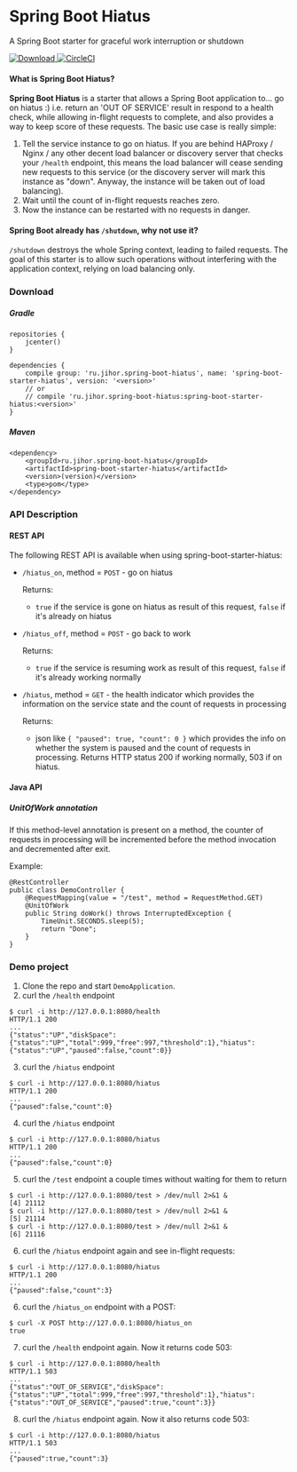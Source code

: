 # Spring Boot Hiatus
A Spring Boot starter for graceful work interruption or shutdown 

[ ![Download](https://api.bintray.com/packages/jihor/maven/spring-boot-hiatus/images/download.svg) ](https://bintray.com/jihor/maven/spring-boot-hiatus/_latestVersion)
[![CircleCI](https://circleci.com/gh/jihor/spring-boot-hiatus/tree/master.svg?style=shield)](https://circleci.com/gh/jihor/spring-boot-hiatus/tree/master)

#### What is Spring Boot Hiatus?
**Spring Boot Hiatus** is a starter that allows a Spring Boot application to... go on hiatus :) i.e. return an 'OUT OF SERVICE' result in respond to a health check, while allowing in-flight requests to complete, and also provides a way to keep score of these requests. The basic use case is really simple:
1. Tell the service instance to go on hiatus. If you are behind HAProxy / Nginx / any other decent load balancer or discovery server that checks your `/health` endpoint, this means the load balancer will cease sending new requests to this service (or the discovery server will mark this instance as "down". Anyway, the instance will be taken out of load balancing). 
2. Wait until the count of in-flight requests reaches zero. 
3. Now the instance can be restarted with no requests in danger.

#### Spring Boot already has `/shutdown`, why not use it?
`/shutdown` destroys the whole Spring context, leading to failed requests. The goal of this starter is to allow such operations without interfering with the application context, relying on load balancing only.


### Download
##### Gradle
```
repositories {
    jcenter()
}

dependencies {
    compile group: 'ru.jihor.spring-boot-hiatus', name: 'spring-boot-starter-hiatus', version: '<version>'
    // or
    // compile 'ru.jihor.spring-boot-hiatus:spring-boot-starter-hiatus:<version>'
}
```
##### Maven
```
<dependency>
    <groupId>ru.jihor.spring-boot-hiatus</groupId>
    <artifactId>spring-boot-starter-hiatus</artifactId>
    <version>(version)</version>
    <type>pom</type>
</dependency>
```

### API Description
#### REST API

The following REST API is available when using spring-boot-starter-hiatus:

* `/hiatus_on`, method = `POST` - go on hiatus
 
    Returns:
    - `true` if the service is gone on hiatus as result of this request, `false` if it's already on hiatus  

* `/hiatus_off`, method = `POST` - go back to work

	Returns:
    - `true` if the service is resuming work as result of this request, `false` if it's already working normally
      
* `/hiatus`, method = `GET` - the health indicator which provides the information on the service state and the count of requests in processing 

    Returns:
    - json like ``
{
    "paused": true,
    "count": 0
}
`` which provides the info on whether the system is paused and the count of requests in processing. Returns HTTP status 200 if working normally, 503 if on hiatus. 

#### Java API
##### UnitOfWork annotation

If this method-level annotation is present on a method, the counter of requests in processing will be incremented before the method invocation and decremented after exit.

Example:
```
@RestController
public class DemoController {
    @RequestMapping(value = "/test", method = RequestMethod.GET)
    @UnitOfWork
    public String doWork() throws InterruptedException {
        TimeUnit.SECONDS.sleep(5);
        return "Done";
    }
}
```

### Demo project
1. Clone the repo and start `DemoApplication`.
2. curl the `/health` endpoint
```
$ curl -i http://127.0.0.1:8080/health
HTTP/1.1 200                                              
...
{"status":"UP","diskSpace":{"status":"UP","total":999,"free":997,"threshold":1},"hiatus":{"status":"UP","paused":false,"count":0}}
```
3. curl the `/hiatus` endpoint
```
$ curl -i http://127.0.0.1:8080/hiatus
HTTP/1.1 200 
...
{"paused":false,"count":0}
```
4. curl the `/hiatus` endpoint
```
$ curl -i http://127.0.0.1:8080/hiatus
HTTP/1.1 200 
...
{"paused":false,"count":0}
```
5. curl the `/test` endpoint a couple times without waiting for them to return 
```
$ curl -i http://127.0.0.1:8080/test > /dev/null 2>&1 &
[4] 21112
$ curl -i http://127.0.0.1:8080/test > /dev/null 2>&1 &
[5] 21114
$ curl -i http://127.0.0.1:8080/test > /dev/null 2>&1 &
[6] 21116
```
6. curl the `/hiatus` endpoint again and see in-flight requests:
```
$ curl -i http://127.0.0.1:8080/hiatus
HTTP/1.1 200 
...
{"paused":false,"count":3}
```
6. curl the `/hiatus_on` endpoint with a POST:
```
$ curl -X POST http://127.0.0.1:8080/hiatus_on
true
```
7. curl the `/health` endpoint again. Now it returns code 503:
```
$ curl -i http://127.0.0.1:8080/health
HTTP/1.1 503                                              
...
{"status":"OUT_OF_SERVICE","diskSpace":{"status":"UP","total":999,"free":997,"threshold":1},"hiatus":{"status":"OUT_OF_SERVICE","paused":true,"count":3}}
``` 
8. curl the `/hiatus` endpoint again. Now it also returns code 503:
```
$ curl -i http://127.0.0.1:8080/hiatus
HTTP/1.1 503 
...
{"paused":true,"count":3}
```
